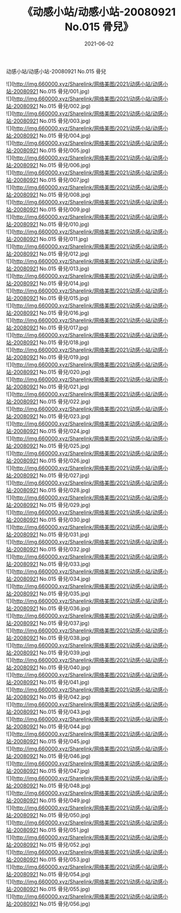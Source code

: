 ﻿---
layout: post
title:  《动感小站/动感小站-20080921 No.015 骨兒》
date:   2021-06-02
img: http://img.660000.xyz/Sharelink/网络美图/2021/动感小站/动感小站-20080921 No.015 骨兒/000.jpg
categories: [美女, 清纯, 唯美]
---

动感小站/动感小站-20080921 No.015 骨兒

 ![](http://img.660000.xyz/Sharelink/网络美图/2021/动感小站/动感小站-20080921 No.015 骨兒/001.jpg) <br>![](http://img.660000.xyz/Sharelink/网络美图/2021/动感小站/动感小站-20080921 No.015 骨兒/002.jpg) <br>![](http://img.660000.xyz/Sharelink/网络美图/2021/动感小站/动感小站-20080921 No.015 骨兒/003.jpg) <br>![](http://img.660000.xyz/Sharelink/网络美图/2021/动感小站/动感小站-20080921 No.015 骨兒/004.jpg) <br>![](http://img.660000.xyz/Sharelink/网络美图/2021/动感小站/动感小站-20080921 No.015 骨兒/005.jpg) <br>![](http://img.660000.xyz/Sharelink/网络美图/2021/动感小站/动感小站-20080921 No.015 骨兒/006.jpg) <br>![](http://img.660000.xyz/Sharelink/网络美图/2021/动感小站/动感小站-20080921 No.015 骨兒/007.jpg) <br>![](http://img.660000.xyz/Sharelink/网络美图/2021/动感小站/动感小站-20080921 No.015 骨兒/008.jpg) <br>![](http://img.660000.xyz/Sharelink/网络美图/2021/动感小站/动感小站-20080921 No.015 骨兒/009.jpg) <br>![](http://img.660000.xyz/Sharelink/网络美图/2021/动感小站/动感小站-20080921 No.015 骨兒/010.jpg) <br>![](http://img.660000.xyz/Sharelink/网络美图/2021/动感小站/动感小站-20080921 No.015 骨兒/011.jpg) <br>![](http://img.660000.xyz/Sharelink/网络美图/2021/动感小站/动感小站-20080921 No.015 骨兒/012.jpg) <br>![](http://img.660000.xyz/Sharelink/网络美图/2021/动感小站/动感小站-20080921 No.015 骨兒/013.jpg) <br>![](http://img.660000.xyz/Sharelink/网络美图/2021/动感小站/动感小站-20080921 No.015 骨兒/014.jpg) <br>![](http://img.660000.xyz/Sharelink/网络美图/2021/动感小站/动感小站-20080921 No.015 骨兒/015.jpg) <br>![](http://img.660000.xyz/Sharelink/网络美图/2021/动感小站/动感小站-20080921 No.015 骨兒/016.jpg) <br>![](http://img.660000.xyz/Sharelink/网络美图/2021/动感小站/动感小站-20080921 No.015 骨兒/017.jpg) <br>![](http://img.660000.xyz/Sharelink/网络美图/2021/动感小站/动感小站-20080921 No.015 骨兒/018.jpg) <br>![](http://img.660000.xyz/Sharelink/网络美图/2021/动感小站/动感小站-20080921 No.015 骨兒/019.jpg) <br>![](http://img.660000.xyz/Sharelink/网络美图/2021/动感小站/动感小站-20080921 No.015 骨兒/020.jpg) <br>![](http://img.660000.xyz/Sharelink/网络美图/2021/动感小站/动感小站-20080921 No.015 骨兒/021.jpg) <br>![](http://img.660000.xyz/Sharelink/网络美图/2021/动感小站/动感小站-20080921 No.015 骨兒/022.jpg) <br>![](http://img.660000.xyz/Sharelink/网络美图/2021/动感小站/动感小站-20080921 No.015 骨兒/023.jpg) <br>![](http://img.660000.xyz/Sharelink/网络美图/2021/动感小站/动感小站-20080921 No.015 骨兒/024.jpg) <br>![](http://img.660000.xyz/Sharelink/网络美图/2021/动感小站/动感小站-20080921 No.015 骨兒/025.jpg) <br>![](http://img.660000.xyz/Sharelink/网络美图/2021/动感小站/动感小站-20080921 No.015 骨兒/026.jpg) <br>![](http://img.660000.xyz/Sharelink/网络美图/2021/动感小站/动感小站-20080921 No.015 骨兒/027.jpg) <br>![](http://img.660000.xyz/Sharelink/网络美图/2021/动感小站/动感小站-20080921 No.015 骨兒/028.jpg) <br>![](http://img.660000.xyz/Sharelink/网络美图/2021/动感小站/动感小站-20080921 No.015 骨兒/029.jpg) <br>![](http://img.660000.xyz/Sharelink/网络美图/2021/动感小站/动感小站-20080921 No.015 骨兒/030.jpg) <br>![](http://img.660000.xyz/Sharelink/网络美图/2021/动感小站/动感小站-20080921 No.015 骨兒/031.jpg) <br>![](http://img.660000.xyz/Sharelink/网络美图/2021/动感小站/动感小站-20080921 No.015 骨兒/032.jpg) <br>![](http://img.660000.xyz/Sharelink/网络美图/2021/动感小站/动感小站-20080921 No.015 骨兒/033.jpg) <br>![](http://img.660000.xyz/Sharelink/网络美图/2021/动感小站/动感小站-20080921 No.015 骨兒/034.jpg) <br>![](http://img.660000.xyz/Sharelink/网络美图/2021/动感小站/动感小站-20080921 No.015 骨兒/035.jpg) <br>![](http://img.660000.xyz/Sharelink/网络美图/2021/动感小站/动感小站-20080921 No.015 骨兒/036.jpg) <br>![](http://img.660000.xyz/Sharelink/网络美图/2021/动感小站/动感小站-20080921 No.015 骨兒/037.jpg) <br>![](http://img.660000.xyz/Sharelink/网络美图/2021/动感小站/动感小站-20080921 No.015 骨兒/038.jpg) <br>![](http://img.660000.xyz/Sharelink/网络美图/2021/动感小站/动感小站-20080921 No.015 骨兒/039.jpg) <br>![](http://img.660000.xyz/Sharelink/网络美图/2021/动感小站/动感小站-20080921 No.015 骨兒/040.jpg) <br>![](http://img.660000.xyz/Sharelink/网络美图/2021/动感小站/动感小站-20080921 No.015 骨兒/041.jpg) <br>![](http://img.660000.xyz/Sharelink/网络美图/2021/动感小站/动感小站-20080921 No.015 骨兒/042.jpg) <br>![](http://img.660000.xyz/Sharelink/网络美图/2021/动感小站/动感小站-20080921 No.015 骨兒/043.jpg) <br>![](http://img.660000.xyz/Sharelink/网络美图/2021/动感小站/动感小站-20080921 No.015 骨兒/044.jpg) <br>![](http://img.660000.xyz/Sharelink/网络美图/2021/动感小站/动感小站-20080921 No.015 骨兒/045.jpg) <br>![](http://img.660000.xyz/Sharelink/网络美图/2021/动感小站/动感小站-20080921 No.015 骨兒/046.jpg) <br>![](http://img.660000.xyz/Sharelink/网络美图/2021/动感小站/动感小站-20080921 No.015 骨兒/047.jpg) <br>![](http://img.660000.xyz/Sharelink/网络美图/2021/动感小站/动感小站-20080921 No.015 骨兒/048.jpg) <br>![](http://img.660000.xyz/Sharelink/网络美图/2021/动感小站/动感小站-20080921 No.015 骨兒/049.jpg) <br>![](http://img.660000.xyz/Sharelink/网络美图/2021/动感小站/动感小站-20080921 No.015 骨兒/050.jpg) <br>![](http://img.660000.xyz/Sharelink/网络美图/2021/动感小站/动感小站-20080921 No.015 骨兒/051.jpg) <br>![](http://img.660000.xyz/Sharelink/网络美图/2021/动感小站/动感小站-20080921 No.015 骨兒/052.jpg) <br>![](http://img.660000.xyz/Sharelink/网络美图/2021/动感小站/动感小站-20080921 No.015 骨兒/053.jpg) <br>![](http://img.660000.xyz/Sharelink/网络美图/2021/动感小站/动感小站-20080921 No.015 骨兒/054.jpg) <br>![](http://img.660000.xyz/Sharelink/网络美图/2021/动感小站/动感小站-20080921 No.015 骨兒/055.jpg) <br>![](http://img.660000.xyz/Sharelink/网络美图/2021/动感小站/动感小站-20080921 No.015 骨兒/056.jpg) <br>